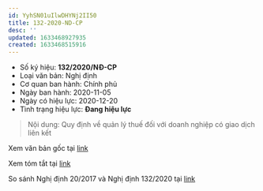 ```yaml
---
id: YyhSN01uIlwDHYNj2II50
title: 132-2020-ND-CP
desc: ''
updated: 1633468927935
created: 1633468515916
---
```


- Số ký hiệu: **132/2020/NĐ-CP**
- Loại văn bản: Nghị định
- Cơ quan ban hành: Chính phủ
- Ngày ban hành: 2020-11-05
- Ngày có hiệu lực: 2020-12-20
- Tình trạng hiệu lực: **Đang hiệu lực**

> Nội dung: Quy định về quản lý thuế đối với doanh nghiệp có giao dịch liên kết

Xem văn bản gốc tại [link](http://vanban.chinhphu.vn/portal/page/portal/chinhphu/hethongvanban?class_id=1&_page=1&mode=detail&document_id=201522)

Xem tóm tắt tại [link](https://thuvienphapluat.vn/van-ban/Doanh-nghiep/Nghi-dinh-132-2020-ND-CP-quy-dinh-quan-ly-thue-doi-voi-doanh-nghiep-co-giao-dich-lien-ket-452218.aspx)

So sánh Nghị định 20/2017 và Nghị định 132/2020 tại [link](https://es-glocal.com/so-sanh-nghi-dinh-20-va-nghi-dinh-132.html)
